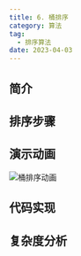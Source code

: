 ```yaml
---
title: 6. 桶排序
category: 算法
tag:
  - 排序算法
date: 2023-04-03
---
```


## 简介

## 排序步骤

## 演示动画

![桶排序动画](https://cdn.staticaly.com/gh/AlexChen68/OSS@master/blog/advance/桶排序.gif)

## 代码实现

## 复杂度分析